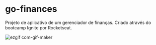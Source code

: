 # go-finances
Projeto de aplicativo de um gerenciador de finanças. Criado através do bootcamp Ignite por Rocketseat.

![ezgif com-gif-maker](https://user-images.githubusercontent.com/33363507/120659116-ac76f300-c44b-11eb-8035-b28c12faf7cd.gif)

